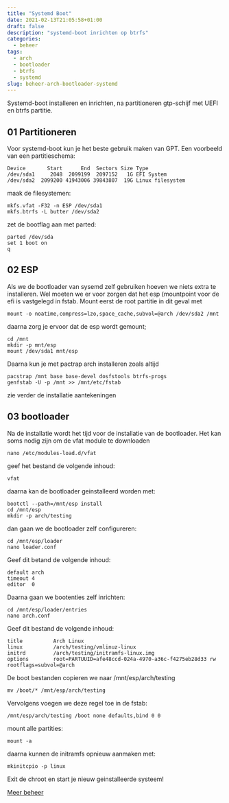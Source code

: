 ```yaml
---
title: "Systemd Boot"
date: 2021-02-13T21:05:58+01:00
draft: false
description: "systemd-boot inrichten op btrfs"
categories:
  - beheer
tags:
  - arch
  - bootloader
  - btrfs
  - systemd
slug: beheer-arch-bootloader-systemd
---
```


Systemd-boot installeren en inrichten, na partitioneren gtp-schijf met UEFI en btrfs partitie.

<!--more-->

## 01 Partitioneren

Voor systemd-boot kun je het beste gebruik maken van GPT.
Een voorbeeld van een partitieschema:

    Device       Start      End  Sectors Size Type
    /dev/sda1     2048  2099199  2097152   1G EFI System
    /dev/sda2  2099200 41943006 39843807  19G Linux filesystem

maak de filesystemen:

    mkfs.vfat -F32 -n ESP /dev/sda1
    mkfs.btrfs -L butter /dev/sda2

zet de bootflag aan met parted:

    parted /dev/sda
    set 1 boot on
    q

## 02 ESP

Als we de bootloader van sysemd zelf gebruiken hoeven we niets extra te installeren.
Wel moeten we er voor zorgen dat het esp (mountpoint voor de efi is vastgelegd in fstab.
Mount eerst de root partitie in dit geval met

    mount -o noatime,compress=lzo,space_cache,subvol=@arch /dev/sda2 /mnt

daarna zorg je ervoor dat de esp wordt gemount;

    cd /mnt
    mkdir -p mnt/esp
    mount /dev/sda1 mnt/esp

Daarna kun je met pactrap arch installeren zoals altijd

    pacstrap /mnt base base-devel dosfstools btrfs-progs
    genfstab -U -p /mnt >> /mnt/etc/fstab

zie verder de installatie aantekeningen

## 03 bootloader

Na de installatie wordt het tijd voor de installatie van de bootloader.
Het kan soms nodig zijn om de vfat module te downloaden

    nano /etc/modules-load.d/vfat

geef het bestand de volgende inhoud:

    vfat

daarna kan de bootloader geinstalleerd worden met:

    bootctl --path=/mnt/esp install
    cd /mnt/esp
    mkdir -p arch/testing

dan gaan we de bootloader zelf configureren:

    cd /mnt/esp/loader
    nano loader.conf

Geef dit betand de volgende inhoud:

    default	arch
    timeout	4
    editor	0

Daarna gaan we bootenties zelf inrichten:

    cd /mnt/esp/loader/entries
    nano arch.conf

Geef dit bestand de volgende inhoud:

    title          Arch Linux
    linux          /arch/testing/vmlinuz-linux
    initrd         /arch/testing/initramfs-linux.img
    options        root=PARTUUID=afe48ccd-024a-4970-a36c-f4275eb28d33 rw rootflags=subvol=@arch

De boot bestanden copieren we naar /mnt/esp/arch/testing

    mv /boot/* /mnt/esp/arch/testing

Vervolgens voegen we deze regel toe in de fstab:

    /mnt/esp/arch/testing /boot none defaults,bind 0 0

mount alle partities:

    mount -a

daarna kunnen de initramfs opnieuw aanmaken met:

    mkinitcpio -p linux

Exit de chroot en start je nieuw geinstalleerde systeem!

[Meer beheer](/categories/beheer)
